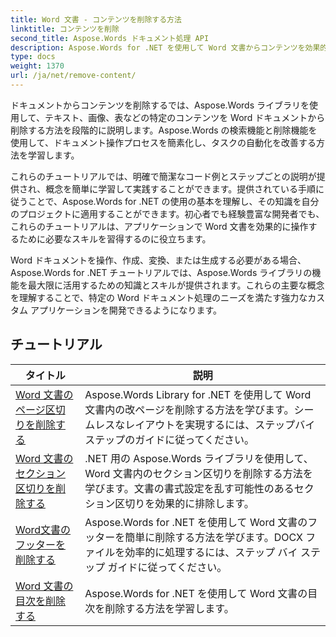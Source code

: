```yaml
---
title: Word 文書 - コンテンツを削除する方法
linktitle: コンテンツを削除
second_title: Aspose.Words ドキュメント処理 API
description: Aspose.Words for .NET を使用して Word 文書からコンテンツを効果的に削除する方法を学びます。ステップバイステップのチュートリアルに従い、C# コード サンプルを使用してさまざまなコンテンツ削除手法を学習します。
type: docs
weight: 1370
url: /ja/net/remove-content/
---
```

ドキュメントからコンテンツを削除するでは、Aspose.Words ライブラリを使用して、テキスト、画像、表などの特定のコンテンツを Word ドキュメントから削除する方法を段階的に説明します。Aspose.Words の検索機能と削除機能を使用して、ドキュメント操作プロセスを簡素化し、タスクの自動化を改善する方法を学習します。

これらのチュートリアルでは、明確で簡潔なコード例とステップごとの説明が提供され、概念を簡単に学習して実践することができます。提供されている手順に従うことで、Aspose.Words for .NET の使用の基本を理解し、その知識を自分のプロジェクトに適用することができます。初心者でも経験豊富な開発者でも、これらのチュートリアルは、アプリケーションで Word 文書を効果的に操作するために必要なスキルを習得するのに役立ちます。

Word ドキュメントを操作、作成、変換、または生成する必要がある場合、Aspose.Words for .NET チュートリアルでは、Aspose.Words ライブラリの機能を最大限に活用するための知識とスキルが提供されます。これらの主要な概念を理解することで、特定の Word ドキュメント処理のニーズを満たす強力なカスタム アプリケーションを開発できるようになります。

 ## チュートリアル
| タイトル | 説明 |
| --- | --- |
| [Word 文書のページ区切りを削除する](./remove-page-breaks/) | Aspose.Words Library for .NET を使用して Word 文書内の改ページを削除する方法を学びます。シームレスなレイアウトを実現するには、ステップバイステップのガイドに従ってください。 |
| [Word 文書のセクション区切りを削除する](./remove-section-breaks/) | .NET 用の Aspose.Words ライブラリを使用して、Word 文書内のセクション区切りを削除する方法を学びます。文書の書式設定を乱す可能性のあるセクション区切りを効果的に排除します。|
| [Word文書のフッターを削除する](./remove-footers/) | Aspose.Words for .NET を使用して Word 文書のフッターを簡単に削除する方法を学びます。DOCX ファイルを効率的に処理するには、ステップ バイ ステップ ガイドに従ってください。 |
| [Word 文書の目次を削除する](./remove-table-of-contents/) | Aspose.Words for .NET を使用して Word 文書の目次を削除する方法を学習します。 |